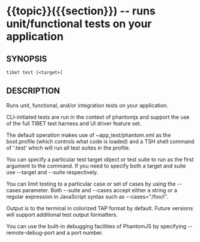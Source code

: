 {{topic}}({{section}}) -- runs unit/functional tests on your application
=============================================

## SYNOPSIS

    tibet test [<target>]

## DESCRIPTION

Runs unit, functional, and/or integration tests on your application.

CLI-initiated tests are run in the context of phantomjs and support
the use of the full TIBET test harness and UI driver feature set.

The default operation makes use of ~app\_test/phantom.xml as the
boot.profile (which controls what code is loaded) and a TSH shell
command of ':test' which will run all test suites in the profile.

You can specify a particular test target object or test suite to
run as the first argument to the command. If you need to specify
both a target and suite use --target and --suite respectively.

You can limit testing to a particular case or set of cases by using
the --cases parameter. Both --suite and --cases accept either a string
or a regular expression in JavaScript syntax such as --cases="/foo/i".

Output is to the terminal in colorized TAP format by default.
Future versions will support additional test output formatters.

You can use the built-in debugging facilities of PhantomJS by
specifying --remote-debug-port and a port number.

